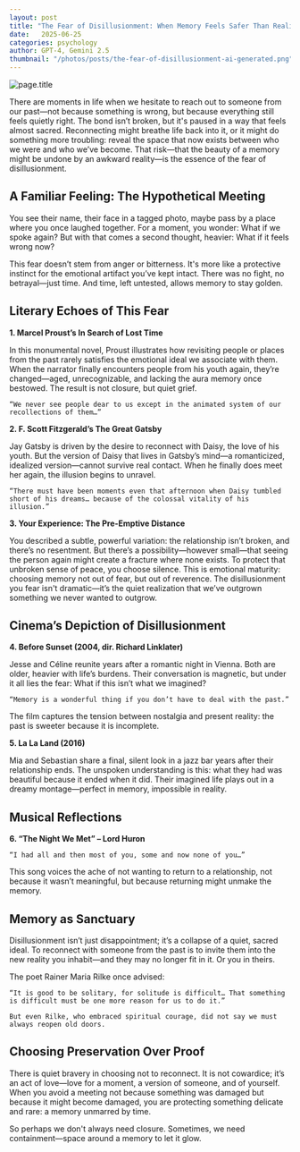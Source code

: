 ```yaml
---
layout: post
title: "The Fear of Disillusionment: When Memory Feels Safer Than Reality"
date:   2025-06-25
categories: psychology
author: GPT-4, Gemini 2.5
thumbnail: "/photos/posts/the-fear-of-disillusionment-ai-generated.png"
---
```


![page.title](<{{page.thumbnail}}>)

There are moments in life when we hesitate to reach out to someone from our past—not because something is wrong, but because everything still feels quietly right.
The bond isn’t broken, but it's paused in a way that feels almost sacred.
Reconnecting might breathe life back into it, or it might do something more troubling: reveal the space that now exists between who we were and who we’ve become.
That risk—that the beauty of a memory might be undone by an awkward reality—is the essence of the fear of disillusionment.

## A Familiar Feeling: The Hypothetical Meeting

You see their name, their face in a tagged photo, maybe pass by a place where you once laughed together.
For a moment, you wonder: What if we spoke again? But with that comes a second thought, heavier: What if it feels wrong now?


This fear doesn’t stem from anger or bitterness. It's more like a protective instinct for the emotional artifact you’ve kept intact.
There was no fight, no betrayal—just time. And time, left untested, allows memory to stay golden.


## Literary Echoes of This Fear

**1. Marcel Proust’s In Search of Lost Time**
     
  In this monumental novel, Proust illustrates how revisiting people or places from the past rarely satisfies the emotional ideal we associate with them. When the narrator finally encounters people from his youth again, they’re changed—aged, unrecognizable, and lacking the aura memory once bestowed. The result is not closure, but quiet grief.
  
  `“We never see people dear to us except in the animated system of our recollections of them…”`

**2. F. Scott Fitzgerald’s The Great Gatsby**

  Jay Gatsby is driven by the desire to reconnect with Daisy, the love of his youth. But the version of Daisy that lives in Gatsby’s mind—a romanticized, idealized version—cannot survive real contact. 
  When he finally does meet her again, the illusion begins to unravel.

  `“There must have been moments even that afternoon when Daisy tumbled short of his dreams… because of the colossal vitality of his illusion.”`

**3. Your Experience: The Pre-Emptive Distance**

  You described a subtle, powerful variation: the relationship isn’t broken, and there’s no resentment. But there’s a possibility—however small—that seeing the person again might create a fracture where none exists.
  To protect that unbroken sense of peace, you choose silence.
  This is emotional maturity: choosing memory not out of fear, but out of reverence. 
  The disillusionment you fear isn't dramatic—it’s the quiet realization that we’ve outgrown something we never wanted to outgrow.


## Cinema’s Depiction of Disillusionment

**4. Before Sunset (2004, dir. Richard Linklater)**

  Jesse and Céline reunite years after a romantic night in Vienna. Both are older, heavier with life’s burdens. Their conversation is magnetic, but under it all lies the fear: What if this isn’t what we imagined?
 
  `“Memory is a wonderful thing if you don’t have to deal with the past.”`

  The film captures the tension between nostalgia and present reality: the past is sweeter because it is incomplete.

**5. La La Land (2016)**

  Mia and Sebastian share a final, silent look in a jazz bar years after their relationship ends. 
  The unspoken understanding is this: what they had was beautiful because it ended when it did. Their imagined life plays out in a dreamy montage—perfect in memory, impossible in reality.


## Musical Reflections

**6. “The Night We Met” – Lord Huron**

  `“I had all and then most of you, some and now none of you…”`

  This song voices the ache of not wanting to return to a relationship, not because it wasn’t meaningful, but because returning might unmake the memory.


## Memory as Sanctuary

Disillusionment isn’t just disappointment; it’s a collapse of a quiet, sacred ideal. To reconnect with someone from the past is to invite them into the new reality you inhabit—and they may no longer fit in it. 
Or you in theirs.

The poet Rainer Maria Rilke once advised:

`“It is good to be solitary, for solitude is difficult… That something is difficult must be one more reason for us to do it.”`

`But even Rilke, who embraced spiritual courage, did not say we must always reopen old doors.`


## Choosing Preservation Over Proof

There is quiet bravery in choosing not to reconnect. It is not cowardice; it’s an act of love—love for a moment, a version of someone, and of yourself.
When you avoid a meeting not because something was damaged but because it might become damaged, you are protecting something delicate and rare: a memory unmarred by time.

So perhaps we don't always need closure. Sometimes, we need containment—space around a memory to let it glow.

